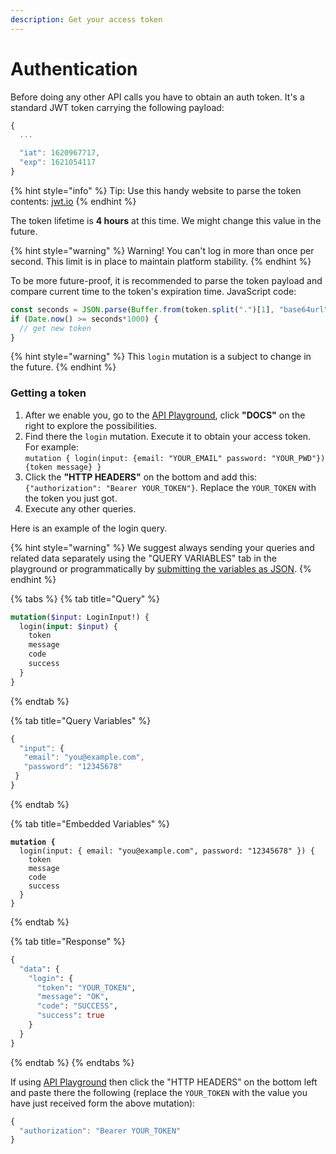 ```yaml
---
description: Get your access token
---
```


# Authentication

Before doing any other API calls you have to obtain an auth token. It's a standard JWT token carrying the following payload:

```javascript
{
  ...

  "iat": 1620967717,
  "exp": 1621054117
}
```

{% hint style="info" %}
Tip: Use this handy website to parse the token contents: [jwt.io](https://jwt.io/)
{% endhint %}

The token lifetime is **4 hours** at this time. We might change this value in the future.

{% hint style="warning" %}
Warning! You can't log in more than once per second. This limit is in place to maintain platform stability.
{% endhint %}

To be more future-proof, it is recommended to parse the token payload and compare current time to the token's expiration time. JavaScript code:

```javascript
const seconds = JSON.parse(Buffer.from(token.split(".")[1], "base64url")).exp;
if (Date.now() >= seconds*1000) {
  // get new token
}
```

{% hint style="warning" %}
This `login` mutation is a subject to change in the future.
{% endhint %}

### Getting a token

1. After we enable you, go to the [API Playground](https://api.uat.flash-payments.com.au/), click **"DOCS"** on the right to explore the possibilities.
2. Find there the `login` mutation. Execute it to obtain your access token. For example:\
   `mutation { login(input: {email: "YOUR_EMAIL" password: "YOUR_PWD"}) {token message} }`
3. Click the **"HTTP HEADERS"** on the bottom and add this: `{"authorization": "Bearer YOUR_TOKEN"}`. Replace the `YOUR_TOKEN` with the token you just got.
4. Execute any other queries.

Here is an example of the login query. &#x20;

{% hint style="warning" %}
We suggest always sending your queries and related data separately using the "QUERY VARIABLES" tab in the playground or programmatically by [submitting the variables as JSON](https://developer.flash-payments.com/basics/sending-data-as-json).&#x20;
{% endhint %}

{% tabs %}
{% tab title="Query" %}
```graphql
mutation($input: LoginInput!) {
  login(input: $input) {
    token
    message
    code
    success
  }
}
```
{% endtab %}

{% tab title="Query Variables" %}
```javascript
{
  "input": { 
   "email": "you@example.com", 
   "password": "12345678" 
 }
}
```
{% endtab %}

{% tab title="Embedded Variables" %}
<pre class="language-graphql"><code class="lang-graphql"><strong>mutation {
</strong>  login(input: { email: "you@example.com", password: "12345678" }) {
    token
    message
    code
    success
  }
}
</code></pre>
{% endtab %}

{% tab title="Response" %}
```graphql
{
  "data": {
    "login": {
      "token": "YOUR_TOKEN",
      "message": "OK",
      "code": "SUCCESS",
      "success": true
    }
  }
}
```
{% endtab %}
{% endtabs %}

If using [API Playground](https://api.uat.flash-payments.com.au/) then click the "HTTP HEADERS" on the bottom left and paste there the following (replace the `YOUR_TOKEN` with the value you have just received form the above mutation):

```javascript
{
  "authorization": "Bearer YOUR_TOKEN"
}
```

